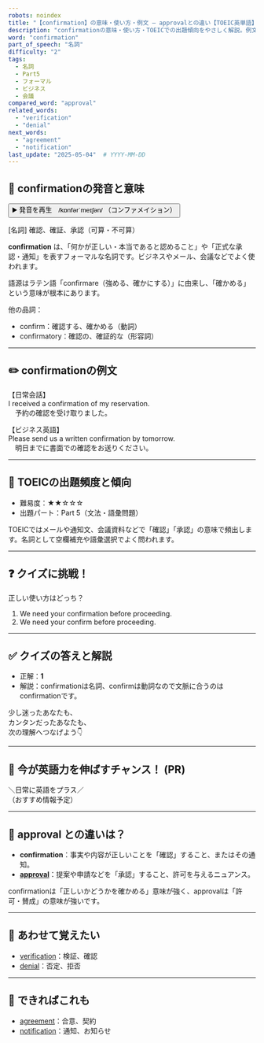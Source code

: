 ```yaml
---
robots: noindex
title: "【confirmation】の意味・使い方・例文 ― approvalとの違い【TOEIC英単語】"
description: "confirmationの意味・使い方・TOEICでの出題傾向をやさしく解説。例文・クイズ付きでapprovalとの違いもわかりやすく学べます。"
word: "confirmation"
part_of_speech: "名詞"
difficulty: "2"
tags:
  - 名詞
  - Part5
  - フォーマル
  - ビジネス
  - 会議
compared_word: "approval"
related_words:
  - "verification"
  - "denial"
next_words:
  - "agreement"
  - "notification"
last_update: "2025-05-04"  # YYYY-MM-DD
---
```


## 🔰 confirmationの発音と意味

<button class="play-audio" onclick="playTTS('confirmation')">
  <span class="play-audio-main">
    ▶️ 発音を再生　/kɒnfərˈmeɪʃən/
  </span>
  <span class="play-audio-sub">
    （コンファメイション）
  </span>
</button>

[名詞] 確認、確証、承認（可算・不可算）

**confirmation** は、「何かが正しい・本当であると認めること」や「正式な承認・通知」を表すフォーマルな名詞です。ビジネスやメール、会議などでよく使われます。

語源はラテン語「confirmare（強める、確かにする）」に由来し、「確かめる」という意味が根本にあります。

他の品詞：  
- confirm：確認する、確かめる（動詞）
- confirmatory：確認の、確証的な（形容詞）

---

## ✏️ confirmationの例文

【日常会話】  
I received a confirmation of my reservation.  
　予約の確認を受け取りました。

【ビジネス英語】  
Please send us a written confirmation by tomorrow.  
　明日までに書面での確認をお送りください。

---

## 🎯 TOEICの出題頻度と傾向

- 難易度：★★☆☆☆
- 出題パート：Part 5（文法・語彙問題）

TOEICではメールや通知文、会議資料などで「確認」「承認」の意味で頻出します。名詞として空欄補充や語彙選択でよく問われます。

---

## ❓ クイズに挑戦！

正しい使い方はどっち？

1. We need your confirmation before proceeding.  
2. We need your confirm before proceeding.

---

## ✅ クイズの答えと解説

- 正解：**1**
- 解説：confirmationは名詞、confirmは動詞なので文脈に合うのはconfirmationです。

少し迷ったあなたも、  
カンタンだったあなたも、  
次の理解へつなげよう👇️

---

## 🚀 今が英語力を伸ばすチャンス！ (PR)

<div class="info-center">
＼日常に英語をプラス／<br>  
（おすすめ情報予定）
</div>

---

## 🤔  approval との違いは？

- **confirmation**：事実や内容が正しいことを「確認」すること、またはその通知。
- **[approval](/word/approval)**：提案や申請などを「承認」すること、許可を与えるニュアンス。

confirmationは「正しいかどうかを確かめる」意味が強く、approvalは「許可・賛成」の意味が強いです。

---

## 🧩 あわせて覚えたい

- [verification](/word/verification)：検証、確認
- [denial](/word/denial)：否定、拒否

---

## 📖 できればこれも

- [agreement](/word/agreement)：合意、契約
- [notification](/word/notification)：通知、お知らせ

<!-- cvid: aid34_bid23 -->
